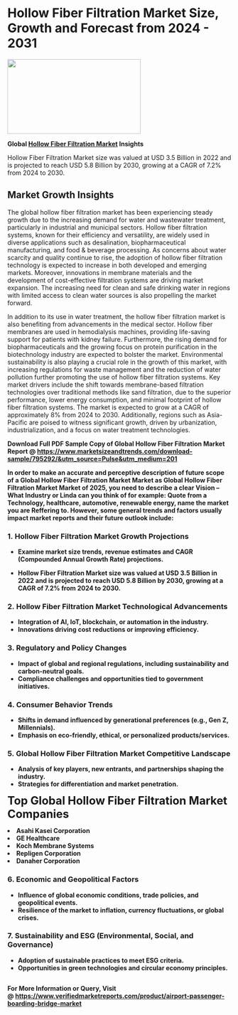 <H1>Hollow Fiber Filtration Market Size, Growth and Forecast from 2024 - 2031</H1><img class="aligncenter size-medium wp-image-584254" src="https://thirdeyenews.in/wp-content/uploads/2024/09/Global-Market-Research-300x168.jpeg" alt="" width="300" height="168" /><p><strong>Global&nbsp;<a href="https://www.marketsizeandtrends.com/download-sample/795292/&amp;utm_source=Pulse&amp;utm_medium=201">Hollow Fiber Filtration Market</a> Insights</strong></p><p>Hollow Fiber Filtration Market size was valued at USD 3.5 Billion in 2022 and is projected to reach USD 5.8 Billion by 2030, growing at a CAGR of 7.2% from 2024 to 2030.</p><p><h2>Market Growth Insights</h2> <p>The global hollow fiber filtration market has been experiencing steady growth due to the increasing demand for water and wastewater treatment, particularly in industrial and municipal sectors. Hollow fiber filtration systems, known for their efficiency and versatility, are widely used in diverse applications such as desalination, biopharmaceutical manufacturing, and food & beverage processing. As concerns about water scarcity and quality continue to rise, the adoption of hollow fiber filtration technology is expected to increase in both developed and emerging markets. Moreover, innovations in membrane materials and the development of cost-effective filtration systems are driving market expansion. The increasing need for clean and safe drinking water in regions with limited access to clean water sources is also propelling the market forward.</p> <p><strong></strong></p> <p>In addition to its use in water treatment, the hollow fiber filtration market is also benefiting from advancements in the medical sector. Hollow fiber membranes are used in hemodialysis machines, providing life-saving support for patients with kidney failure. Furthermore, the rising demand for biopharmaceuticals and the growing focus on protein purification in the biotechnology industry are expected to bolster the market. Environmental sustainability is also playing a crucial role in the growth of this market, with increasing regulations for waste management and the reduction of water pollution further promoting the use of hollow fiber filtration systems. Key market drivers include the shift towards membrane-based filtration technologies over traditional methods like sand filtration, due to the superior performance, lower energy consumption, and minimal footprint of hollow fiber filtration systems. The market is expected to grow at a CAGR of approximately 8% from 2024 to 2030. Additionally, regions such as Asia-Pacific are poised to witness significant growth, driven by urbanization, industrialization, and a focus on water treatment technologies.</p> <p><strong></p><p><span class=""><strong>Download Full PDF Sample Copy of Global Hollow Fiber Filtration Market Report</strong> @ <a href="https://www.marketsizeandtrends.com/download-sample/795292/&amp;utm_source=Pulse&amp;utm_medium=201" target="_blank">https://www.marketsizeandtrends.com/download-sample/795292/&amp;utm_source=Pulse&amp;utm_medium=201</a></span></p><p>In order to make an accurate and perceptive description of future scope of a Global&nbsp;Hollow Fiber Filtration Market Market as Global&nbsp;Hollow Fiber Filtration Market Market of 2025, you need to describe a clear Vision &ndash; What Industry or Linda can you think of for example: Quote from a Technology, healthcare, automotive, renewable energy, name the market you are Reffering to. However, some general trends and factors usually impact market reports and their future outlook include:</p><h3>1.&nbsp;<strong>Hollow Fiber Filtration Market Growth Projections</strong></h3><ul><li>Examine market size trends, revenue estimates and CAGR (Compounded Annual Growth Rate) projections.</li><li><p>Hollow Fiber Filtration Market size was valued at USD 3.5 Billion in 2022 and is projected to reach USD 5.8 Billion by 2030, growing at a CAGR of 7.2% from 2024 to 2030.</p></li></ul><h3>2.&nbsp;<strong>Hollow Fiber Filtration Market Technological Advancements</strong></h3><ul><li>Integration of AI, IoT, blockchain, or automation in the industry.</li><li>Innovations driving cost reductions or improving efficiency.</li></ul><h3>3.&nbsp;<strong>Regulatory and Policy Changes</strong></h3><ul><li>Impact of global and regional regulations, including sustainability and carbon-neutral goals.</li><li>Compliance challenges and opportunities tied to government initiatives.</li></ul><h3>4.&nbsp;<strong>Consumer Behavior Trends</strong></h3><ul><li>Shifts in demand influenced by generational preferences (e.g., Gen Z, Millennials).</li><li>Emphasis on eco-friendly, ethical, or personalized products/services.</li></ul><h3>5.&nbsp;<strong>Global Hollow Fiber Filtration Market Competitive Landscape</strong></h3><ul><li>Analysis of key players, new entrants, and partnerships shaping the industry.</li><li>Strategies for differentiation and market penetration.</li></ul><p data-pm-slice="1 1 []"><span style="color: inherit; font-family: inherit; font-size: 25px;">Top Global Hollow Fiber Filtration Market Companies</span></p><div class="" data-test-id=""><p><li>Asahi Kasei Corporation</li><li> GE Healthcare</li><li> Koch Membrane Systems</li><li> Repligen Corporation</li><li> Danaher Corporation</li></p></div><h3>6.&nbsp;<strong>Economic and Geopolitical Factors</strong></h3><ul><li>Influence of global economic conditions, trade policies, and geopolitical events.</li><li>Resilience of the market to inflation, currency fluctuations, or global crises.</li></ul><h3>7.&nbsp;<strong>Sustainability and ESG (Environmental, Social, and Governance)</strong></h3><ul><li>Adoption of sustainable practices to meet ESG criteria.</li><li>Opportunities in green technologies and circular economy principles.</li></ul><h2><strong style="font-size: 14px;">For More Information or Query, Visit @&nbsp;</strong><a style="background-color: #ffffff; font-size: 14px;" href="https://www.marketsizeandtrends.com/report/hollow-fiber-filtration-market/" target="_blank">https://www.verifiedmarketreports.com/product/airport-passenger-boarding-bridge-market</a></h2>
